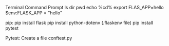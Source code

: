 Terminal                                    Command Prompt
ls                                          dir
pwd                                         echo %cd%
export FLAS_APP=hello                       $env:FLASK_APP = "hello"


pip:
pip install flask
pip install python-dotenv (.flaskenv file)
pip install pytest


Pytest:
Create a file conftest.py